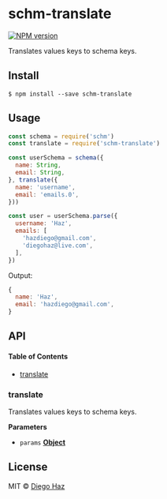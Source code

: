 # schm-translate

[![NPM version](https://img.shields.io/npm/v/schm-translate.svg?style=flat-square)](https://npmjs.org/package/schm-translate)

Translates values keys to schema keys.

## Install

    $ npm install --save schm-translate

## Usage

```js
const schema = require('schm')
const translate = require('schm-translate')

const userSchema = schema({
  name: String,
  email: String,
}, translate({
  name: 'username',
  email: 'emails.0',
}))

const user = userSchema.parse({
  username: 'Haz',
  emails: [
    'hazdiego@gmail.com',
    'diegohaz@live.com',
  ],
})
```

Output:

```js
{
  name: 'Haz',
  email: 'hazdiego@gmail.com',
}
```

## API

<!-- Generated by documentation.js. Update this documentation by updating the source code. -->

#### Table of Contents

-   [translate](#translate)

### translate

Translates values keys to schema keys.

**Parameters**

-   `params` **[Object](https://developer.mozilla.org/docs/Web/JavaScript/Reference/Global_Objects/Object)** 

## License

MIT © [Diego Haz](https://github.com/diegohaz)
